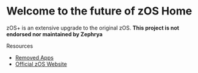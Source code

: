# Welcome to the future of zOS Home
zOS+ is an extensive upgrade to the original zOS. **This project is not endorsed nor maintained by Zephrya**

Resources

* [Removed Apps](github.com/ItzIcoza/zOS-Plus/blob/main/Resources/RemovedApps.md)
* [Official zOS Website](https://sites.google.com/view/zosbyzephrya/home)
